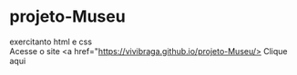 # projeto-Museu
 exercitanto html e css<br>
Acesse o site <a href="https://vivibraga.github.io/projeto-Museu/> Clique aqui </a>
